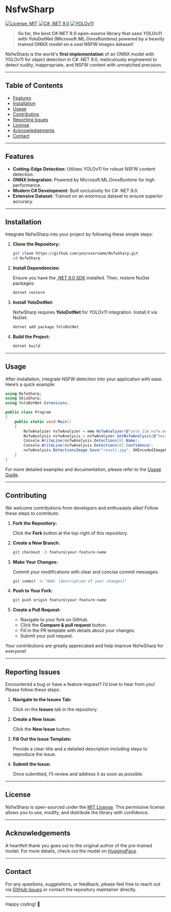 # NsfwSharp

[![License: MIT](https://img.shields.io/badge/License-MIT-yellow.svg)](https://opensource.org/licenses/MIT)
[![C# .NET 9.0](https://img.shields.io/badge/C%23-.NET%209.0-blue)](https://dotnet.microsoft.com/download/dotnet/9.0)
[![YOLOv11](https://img.shields.io/badge/YOLOv11-ONNX%20Model-blueviolet)](#)

> **So far, the best C#.NET 9.0 open-source library that uses YOLOv11 with YoloDotNet (Microsoft.ML.OnnxRuntime) powered by a heavily trained ONNX model on a vast NSFW images dataset!**

NsfwSharp is the world's **first implementation** of an ONNX model with YOLOv11 for object detection in C# .NET 9.0, meticulously engineered to detect nudity, inappropriate, and NSFW content with unmatched precision.

---

## Table of Contents

- [Features](#features)
- [Installation](#installation)
- [Usage](#usage)
- [Contributing](#contributing)
- [Reporting Issues](#reporting-issues)
- [License](#license)
- [Acknowledgements](#acknowledgements)
- [Contact](#contact)

---

## Features

- **Cutting-Edge Detection:** Utilizes YOLOv11 for robust NSFW content detection.
- **ONNX Integration:** Powered by Microsoft.ML.OnnxRuntime for high performance.
- **Modern C# Development:** Built exclusively for C# .NET 9.0.
- **Extensive Dataset:** Trained on an enormous dataset to ensure superior accuracy.

---

## Installation

Integrate NsfwSharp into your project by following these simple steps:

1. **Clone the Repository:**

   ```bash
   git clone https://github.com/yourusername/NsfwSharp.git
   cd NsfwSharp
   ```

2. **Install Dependencies:**

   Ensure you have the [.NET 9.0 SDK](https://dotnet.microsoft.com/download/dotnet/9.0) installed. Then, restore NuGet packages:

   ```bash
   dotnet restore
   ```

3. **Install YoloDotNet:**

   NsfwSharp requires **YoloDotNet** for YOLOv11 integration. Install it via NuGet:

   ```bash
   dotnet add package YoloDotNet
   ```

4. **Build the Project:**

   ```bash
   dotnet build
   ```

---

## Usage

After installation, integrate NSFW detection into your application with ease. Here’s a quick example:

```csharp
using NsfwSharp;
using SkiaSharp;
using YoloDotNet.Extensions;

public class Program
{
    public static void Main()
    {
        NsfwAnalyzer nsfwAnalyzer = new NsfwAnalyzer(@"yolo_11m_nsfw.onnx");
        NsfwAnalysis nsfwAnalysis = nsfwAnalyzer.GetNsfwAnalysis(@"test.jpg");
        Console.WriteLine(nsfwAnalysis.Detections[0].Name);
        Console.WriteLine(nsfwAnalysis.Detections[0].Confidence);
        nsfwAnalysis.DetectionsImage.Save("result.jpg", SKEncodedImageFormat.Jpeg, 100);
    }
}
```

For more detailed examples and documentation, please refer to the [Usage Guide](./docs/USAGE.md).

---

## Contributing

We welcome contributions from developers and enthusiasts alike! Follow these steps to contribute:

1. **Fork the Repository:**

   Click the **Fork** button at the top-right of this repository.

2. **Create a New Branch:**

   ```bash
   git checkout -b feature/your-feature-name
   ```

3. **Make Your Changes:**

   Commit your modifications with clear and concise commit messages:

   ```bash
   git commit -m "Add: [description of your changes]"
   ```

4. **Push to Your Fork:**

   ```bash
   git push origin feature/your-feature-name
   ```

5. **Create a Pull Request:**

   - Navigate to your fork on GitHub.
   - Click the **Compare & pull request** button.
   - Fill in the PR template with details about your changes.
   - Submit your pull request.

Your contributions are greatly appreciated and help improve NsfwSharp for everyone!

---

## Reporting Issues

Encountered a bug or have a feature request? I’d love to hear from you! Please follow these steps:

1. **Navigate to the Issues Tab:**

   Click on the **Issues** tab in the repository.

2. **Create a New Issue:**

   Click the **New Issue** button.

3. **Fill Out the Issue Template:**

   Provide a clear title and a detailed description including steps to reproduce the issue.

4. **Submit the Issue:**

   Once submitted, I’ll review and address it as soon as possible.

---

## License

NsfwSharp is open-sourced under the [MIT License](LICENSE). This permissive license allows you to use, modify, and distribute the library with confidence.

---

## Acknowledgements

A heartfelt thank you goes out to the original author of the pre-trained model. For more details, check out the model on [HuggingFace](https://huggingface.co/erax-ai/EraX-NSFW-V1.0?not-for-all-audiences=true).

---

## Contact

For any questions, suggestions, or feedback, please feel free to reach out via [GitHub Issues](https://github.com/GabryB03/NsfwSharp/issues) or contact the repository maintainer directly.

---

Happy coding! 🚀
